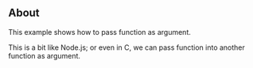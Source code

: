 About
-------------

This example shows how to pass function as argument.

This is a bit like Node.js; 
or even in C, we can pass function into another function as argument.
